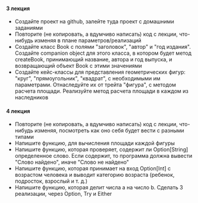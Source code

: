 #### 3 лекция
- Создайте проект на github, залейте туда проект с домашними заданиями
- Повторите (не копировать, а вдумчиво написать) код с лекции, что-нибудь изменяя в плане параметров/реализаций
- Создайте класс Book с полями "заголовок", "автор" и "год издания". Создайте companion object для этого класса, в котором будет метод createBook, принимающий название, автора и год выпуска, и возвращающий объект Book с этими значениями 
- Создайте кейс-классы для представления геометрических фигур: "круг", "прямоугольник", "квадрат", с необходимыми им параметрами. Отнаследуйте их от трейта "фигура", с методом расчета площади. Реализуйте метод расчета площади в каждом из наследников

#### 4 лекция
- Повторите (не копировать, а вдумчиво написать) код с лекции, что-нибудь изменяя, посмотреть как оно себя будет вести с разными типами
- Напишите функцию, для вычисления площади каждой фигуры
- Напишите функцию, которая проверяет, содержит ли Option[String] определенное слово. Если содержит, то программа должна вывести "Слово найдено", иначе "Слово не найдено"
- Напишите функцию, которая принимает на вход Option[Int] с возрастом человека и выводит категорию возраста (ребенок, подросток, взрослый и т. д.)
- Напишите функцию, которая делит числа a на число b. Сделать 3 реализации, через Option, Try и Either